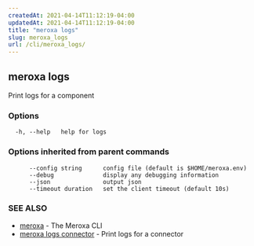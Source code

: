 ```yaml
---
createdAt: 2021-04-14T11:12:19-04:00
updatedAt: 2021-04-14T11:12:19-04:00
title: "meroxa logs"
slug: meroxa_logs
url: /cli/meroxa_logs/
---
```

## meroxa logs

Print logs for a component

### Options

```
  -h, --help   help for logs
```

### Options inherited from parent commands

```
      --config string      config file (default is $HOME/meroxa.env)
      --debug              display any debugging information
      --json               output json
      --timeout duration   set the client timeout (default 10s)
```

### SEE ALSO

* [meroxa](meroxa)	 - The Meroxa CLI
* [meroxa logs connector](meroxa_logs_connector)	 - Print logs for a connector

